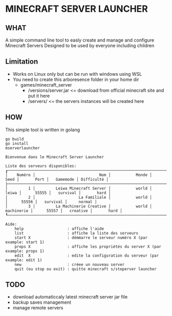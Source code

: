 # MINECRAFT SERVER LAUNCHER

## WHAT
A simple command line tool to easly create and manage and configure Minecraft Servers 
Designed to be used by everyone including children

## Limitation
- Works on Linux only but can be run with windows using WSL
- You need to create this arboresence folder in your home dir  
  - games/minecraft_server
    - /versions/server.jar  <= download from official minecraft site and put it here
    - /servers/ <= the servers instances will be created here

## HOW
This simple tool is written in golang

````
go build
go install
mserverlauncher

Bienvenue dans le Minecraft Server Launcher

Liste des serveurs disponibles:
┎──────────────────────────────────────────────────────────────────────────────────────────────────────────────────┒
│    Numéro │                            Nom │           Monde │       Seed │       Port │   Gamemode │ Difficulté │
├──────────────────────────────────────────────────────────────────────────────────────────────────────────────────┤
│         1 │         Leiwa Minecraft Server │           world │      leiwa │      55555 │   survival │       hard │
│         2 │                   La Familiale │           world │            │      55556 │   survival │     normal │
│         3 │         La Machinerie Creative │           world │ machinerie │      55557 │   creative │       hard │
┖──────────────────────────────────────────────────────────────────────────────────────────────────────────────────┚

Aide:
    help                   : affiche l'aide
    list                   : affiche la liste des serveurs
    start X                : démmarre le serveur numéro X (par example: start 1)
    props X                : affiche les propriétés du server X (par example: props 1)
    edit  X                : edite la configuration du serveur (par example: edit 1)
    new                    : créee un nouveau server
    quit (ou stop ou exit) : quitte minecraft s/stoperver launcher

````



## TODO
- download automaticcaly latest minecraft server jar file
- backup saves management
- manage remote servers




